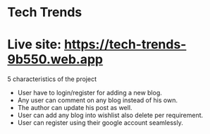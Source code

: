 # Tech Trends
# Live site: https://tech-trends-9b550.web.app
5 characteristics of the project
* User have to login/register for adding a new blog.
* Any user can comment on any blog instead of his own.
* The author can update his post as well.
* User can add any blog into wishlist also delete per requirement.
* User can register using their google account seamlessly.
